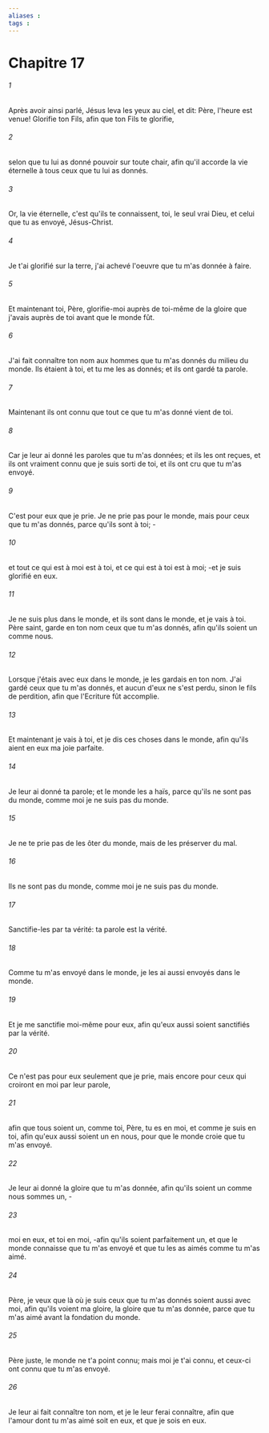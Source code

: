 ```yaml
---
aliases : 
tags : 
---
```


# Chapitre 17

###### 1
Après avoir ainsi parlé, Jésus leva les yeux au ciel, et dit: Père, l'heure est venue! Glorifie ton Fils, afin que ton Fils te glorifie,
###### 2
selon que tu lui as donné pouvoir sur toute chair, afin qu'il accorde la vie éternelle à tous ceux que tu lui as donnés.
###### 3
Or, la vie éternelle, c'est qu'ils te connaissent, toi, le seul vrai Dieu, et celui que tu as envoyé, Jésus-Christ.
###### 4
Je t'ai glorifié sur la terre, j'ai achevé l'oeuvre que tu m'as donnée à faire.
###### 5
Et maintenant toi, Père, glorifie-moi auprès de toi-même de la gloire que j'avais auprès de toi avant que le monde fût.
###### 6
J'ai fait connaître ton nom aux hommes que tu m'as donnés du milieu du monde. Ils étaient à toi, et tu me les as donnés; et ils ont gardé ta parole.
###### 7
Maintenant ils ont connu que tout ce que tu m'as donné vient de toi.
###### 8
Car je leur ai donné les paroles que tu m'as données; et ils les ont reçues, et ils ont vraiment connu que je suis sorti de toi, et ils ont cru que tu m'as envoyé.
###### 9
C'est pour eux que je prie. Je ne prie pas pour le monde, mais pour ceux que tu m'as donnés, parce qu'ils sont à toi; -
###### 10
et tout ce qui est à moi est à toi, et ce qui est à toi est à moi; -et je suis glorifié en eux.
###### 11
Je ne suis plus dans le monde, et ils sont dans le monde, et je vais à toi. Père saint, garde en ton nom ceux que tu m'as donnés, afin qu'ils soient un comme nous.
###### 12
Lorsque j'étais avec eux dans le monde, je les gardais en ton nom. J'ai gardé ceux que tu m'as donnés, et aucun d'eux ne s'est perdu, sinon le fils de perdition, afin que l'Ecriture fût accomplie.
###### 13
Et maintenant je vais à toi, et je dis ces choses dans le monde, afin qu'ils aient en eux ma joie parfaite.
###### 14
Je leur ai donné ta parole; et le monde les a haïs, parce qu'ils ne sont pas du monde, comme moi je ne suis pas du monde.
###### 15
Je ne te prie pas de les ôter du monde, mais de les préserver du mal.
###### 16
Ils ne sont pas du monde, comme moi je ne suis pas du monde.
###### 17
Sanctifie-les par ta vérité: ta parole est la vérité.
###### 18
Comme tu m'as envoyé dans le monde, je les ai aussi envoyés dans le monde.
###### 19
Et je me sanctifie moi-même pour eux, afin qu'eux aussi soient sanctifiés par la vérité.
###### 20
Ce n'est pas pour eux seulement que je prie, mais encore pour ceux qui croiront en moi par leur parole,
###### 21
afin que tous soient un, comme toi, Père, tu es en moi, et comme je suis en toi, afin qu'eux aussi soient un en nous, pour que le monde croie que tu m'as envoyé.
###### 22
Je leur ai donné la gloire que tu m'as donnée, afin qu'ils soient un comme nous sommes un, -
###### 23
moi en eux, et toi en moi, -afin qu'ils soient parfaitement un, et que le monde connaisse que tu m'as envoyé et que tu les as aimés comme tu m'as aimé.
###### 24
Père, je veux que là où je suis ceux que tu m'as donnés soient aussi avec moi, afin qu'ils voient ma gloire, la gloire que tu m'as donnée, parce que tu m'as aimé avant la fondation du monde.
###### 25
Père juste, le monde ne t'a point connu; mais moi je t'ai connu, et ceux-ci ont connu que tu m'as envoyé.
###### 26
Je leur ai fait connaître ton nom, et je le leur ferai connaître, afin que l'amour dont tu m'as aimé soit en eux, et que je sois en eux.
